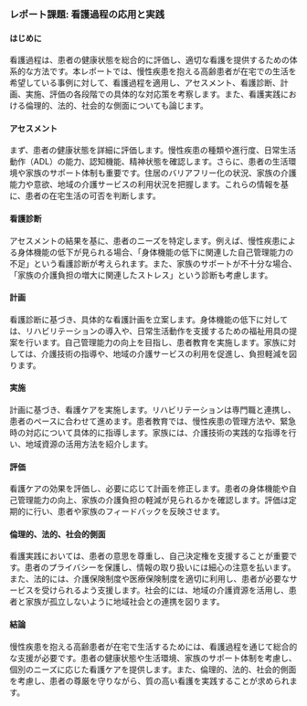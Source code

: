 ### レポート課題: 看護過程の応用と実践

#### はじめに
看護過程は、患者の健康状態を総合的に評価し、適切な看護を提供するための体系的な方法です。本レポートでは、慢性疾患を抱える高齢患者が在宅での生活を希望している事例に対して、看護過程を適用し、アセスメント、看護診断、計画、実施、評価の各段階での具体的な対応策を考察します。また、看護実践における倫理的、法的、社会的な側面についても論じます。

#### アセスメント
まず、患者の健康状態を詳細に評価します。慢性疾患の種類や進行度、日常生活動作（ADL）の能力、認知機能、精神状態を確認します。さらに、患者の生活環境や家族のサポート体制も重要です。住居のバリアフリー化の状況、家族の介護能力や意欲、地域の介護サービスの利用状況を把握します。これらの情報を基に、患者の在宅生活の可否を判断します。

#### 看護診断
アセスメントの結果を基に、患者のニーズを特定します。例えば、慢性疾患による身体機能の低下が見られる場合、「身体機能の低下に関連した自己管理能力の不足」という看護診断が考えられます。また、家族のサポートが不十分な場合、「家族の介護負担の増大に関連したストレス」という診断も考慮します。

#### 計画
看護診断に基づき、具体的な看護計画を立案します。身体機能の低下に対しては、リハビリテーションの導入や、日常生活動作を支援するための福祉用具の提案を行います。自己管理能力の向上を目指し、患者教育を実施します。家族に対しては、介護技術の指導や、地域の介護サービスの利用を促進し、負担軽減を図ります。

#### 実施
計画に基づき、看護ケアを実施します。リハビリテーションは専門職と連携し、患者のペースに合わせて進めます。患者教育では、慢性疾患の管理方法や、緊急時の対応について具体的に指導します。家族には、介護技術の実践的な指導を行い、地域資源の活用方法を紹介します。

#### 評価
看護ケアの効果を評価し、必要に応じて計画を修正します。患者の身体機能や自己管理能力の向上、家族の介護負担の軽減が見られるかを確認します。評価は定期的に行い、患者や家族のフィードバックを反映させます。

#### 倫理的、法的、社会的側面
看護実践においては、患者の意思を尊重し、自己決定権を支援することが重要です。患者のプライバシーを保護し、情報の取り扱いには細心の注意を払います。また、法的には、介護保険制度や医療保険制度を適切に利用し、患者が必要なサービスを受けられるよう支援します。社会的には、地域の介護資源を活用し、患者と家族が孤立しないように地域社会との連携を図ります。

#### 結論
慢性疾患を抱える高齢患者が在宅で生活するためには、看護過程を通じて総合的な支援が必要です。患者の健康状態や生活環境、家族のサポート体制を考慮し、個別のニーズに応じた看護ケアを提供します。また、倫理的、法的、社会的側面を考慮し、患者の尊厳を守りながら、質の高い看護を実践することが求められます。